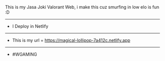 This is my Jasa Joki Valorant Web, i make this cuz smurfing in low elo is fun :D

-----------------------------------------------------------------------------------------------------------

* I Deploy in Netlify

-----------------------------------------------------------------------------------------------------------

* This is my url = https://magical-lollipop-7a412c.netlify.app

-----------------------------------------------------------------------------------------------------------

* #WGAMING
